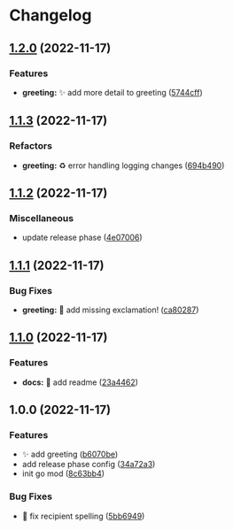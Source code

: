 # Changelog

## [1.2.0](https://github.com/neildaly-wpengine/changelog-gen/compare/v1.1.3...v1.2.0) (2022-11-17)


### Features

* **greeting:** :sparkles: add more detail to greeting ([5744cff](https://github.com/neildaly-wpengine/changelog-gen/commit/5744cffd6d2d6145697fc44cef8c4eac92c4628a))

## [1.1.3](https://github.com/neildaly-wpengine/changelog-gen/compare/v1.1.2...v1.1.3) (2022-11-17)


### Refactors

* **greeting:** :recycle: error handling logging changes ([694b490](https://github.com/neildaly-wpengine/changelog-gen/commit/694b49094df3fd553c064d91ae559c9c249b5262))

## [1.1.2](https://github.com/neildaly-wpengine/changelog-gen/compare/v1.1.1...v1.1.2) (2022-11-17)


### Miscellaneous

* update release phase ([4e07006](https://github.com/neildaly-wpengine/changelog-gen/commit/4e070061f63b12f20f31953182e0bd0189bc18dd))

## [1.1.1](https://github.com/neildaly-wpengine/changelog-gen/compare/v1.1.0...v1.1.1) (2022-11-17)


### Bug Fixes

* **greeting:** :bug: add missing exclamation! ([ca80287](https://github.com/neildaly-wpengine/changelog-gen/commit/ca8028781d2035fea9adf80615cce1560926b62f))

## [1.1.0](https://github.com/neildaly-wpengine/changelog-gen/compare/v1.0.0...v1.1.0) (2022-11-17)


### Features

* **docs:** :memo: add readme ([23a4462](https://github.com/neildaly-wpengine/changelog-gen/commit/23a4462e3238a452196581a33ba2e6b1f5f8aaa1))

## 1.0.0 (2022-11-17)


### Features

* :sparkles: add greeting ([b6070be](https://github.com/neildaly-wpengine/changelog-gen/commit/b6070be597b76d9b91e1f0bee89b4ba729d4970b))
* add release phase config ([34a72a3](https://github.com/neildaly-wpengine/changelog-gen/commit/34a72a32fea0f49c1bfc60db630247e177d29fdc))
* init go mod ([8c63bb4](https://github.com/neildaly-wpengine/changelog-gen/commit/8c63bb42a09a591e8109fd646c7e30788f20e5de))


### Bug Fixes

* :bug: fix recipient spelling ([5bb6949](https://github.com/neildaly-wpengine/changelog-gen/commit/5bb6949b75ad499c31f53401079a46749e82237c))
